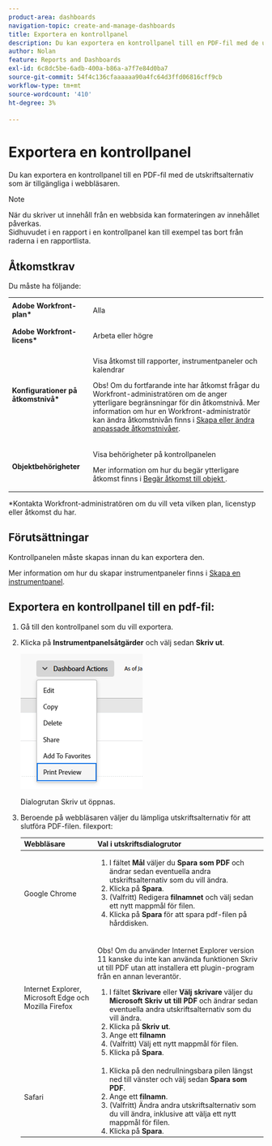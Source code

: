 ```yaml
---
product-area: dashboards
navigation-topic: create-and-manage-dashboards
title: Exportera en kontrollpanel
description: Du kan exportera en kontrollpanel till en PDF-fil med de utskriftsalternativ som är tillgängliga i webbläsaren.
author: Nolan
feature: Reports and Dashboards
exl-id: 6c8dc5be-6adb-400a-b86a-a7f7e84d0ba7
source-git-commit: 54f4c136cfaaaaaa90a4fc64d3ffd06816cff9cb
workflow-type: tm+mt
source-wordcount: '410'
ht-degree: 3%

---
```


# Exportera en kontrollpanel

Du kan exportera en kontrollpanel till en PDF-fil med de utskriftsalternativ som är tillgängliga i webbläsaren.

>[!NOTE]
>
>När du skriver ut innehåll från en webbsida kan formateringen av innehållet påverkas.\
>Sidhuvudet i en rapport i en kontrollpanel kan till exempel tas bort från raderna i en rapportlista.

## Åtkomstkrav

Du måste ha följande:

<table style="table-layout:auto"> 
 <col> 
 <col> 
 <tbody> 
  <tr> 
   <td role="rowheader"><strong>Adobe Workfront-plan*</strong></td> 
   <td> <p>Alla</p> </td> 
  </tr> 
  <tr> 
   <td role="rowheader"><strong>Adobe Workfront-licens*</strong></td> 
   <td> <p>Arbeta eller högre</p> </td> 
  </tr> 
  <tr> 
   <td role="rowheader"><strong>Konfigurationer på åtkomstnivå*</strong></td> 
   <td> <p>Visa åtkomst till rapporter, instrumentpaneler och kalendrar</p> <p>Obs! Om du fortfarande inte har åtkomst frågar du Workfront-administratören om de anger ytterligare begränsningar för din åtkomstnivå. Mer information om hur en Workfront-administratör kan ändra åtkomstnivån finns i <a href="../../../administration-and-setup/add-users/configure-and-grant-access/create-modify-access-levels.md" class="MCXref xref">Skapa eller ändra anpassade åtkomstnivåer</a>.</p> </td> 
  </tr> 
  <tr> 
   <td role="rowheader"><strong>Objektbehörigheter</strong></td> 
   <td> <p>Visa behörigheter på kontrollpanelen</p> <p>Mer information om hur du begär ytterligare åtkomst finns i <a href="../../../workfront-basics/grant-and-request-access-to-objects/request-access.md" class="MCXref xref">Begär åtkomst till objekt </a>.</p> </td> 
  </tr> 
 </tbody> 
</table>

&#42;Kontakta Workfront-administratören om du vill veta vilken plan, licenstyp eller åtkomst du har.

## Förutsättningar

Kontrollpanelen måste skapas innan du kan exportera den.

Mer information om hur du skapar instrumentpaneler finns i [Skapa en instrumentpanel](../../../reports-and-dashboards/dashboards/creating-and-managing-dashboards/create-dashboard.md).

## Exportera en kontrollpanel till en pdf-fil:

1. Gå till den kontrollpanel som du vill exportera.
1. Klicka på **Instrumentpanelsåtgärder** och välj sedan **Skriv ut**.

   ![](assets/dashboard-actions-print-350x254.png)

   Dialogrutan Skriv ut öppnas.

1. Beroende på webbläsaren väljer du lämpliga utskriftsalternativ för att slutföra PDF-filen. filexport:

   <table style="table-layout:auto"> 
    <col> 
    <col> 
    <thead> 
     <tr> 
      <th>Webbläsare</th> 
      <th>Val i utskriftsdialogrutor</th> 
     </tr> 
    </thead> 
    <tbody> 
     <tr> 
      <td>Google Chrome</td> 
      <td> 
       <ol> 
        <li value="1">I fältet <strong>Mål</strong> väljer du <strong>Spara som PDF</strong> och ändrar sedan eventuella andra utskriftsalternativ som du vill ändra.</li> 
        <li value="2">Klicka på <strong>Spara</strong>.</li> 
        <li value="3">(Valfritt) Redigera <strong>filnamnet</strong> och välj sedan ett nytt mappmål för filen.</li> 
        <li value="4">Klicka på <strong>Spara</strong> för att spara pdf-filen på hårddisken.<br><br></li> 
       </ol> </td> 
     </tr> 
     <tr> 
      <td>Internet Explorer, Microsoft Edge och Mozilla Firefox</td> 
      <td> <p>Obs! Om du använder Internet Explorer version 11 kanske du inte kan använda funktionen Skriv ut till PDF utan att installera ett plugin-program från en annan leverantör.</p> 
       <ol> 
        <li value="1">I fältet <strong>Skrivare</strong> eller <strong>Välj skrivare</strong> väljer du <strong>Microsoft Skriv ut till PDF</strong> och ändrar sedan eventuella andra utskriftsalternativ som du vill ändra.</li> 
        <li value="2">Klicka på <strong>Skriv ut</strong>.</li> 
        <li value="3">Ange ett <strong>filnamn</strong></li> 
        <li value="4">(Valfritt) Välj ett nytt mappmål för filen.</li> 
        <li value="5">Klicka på <strong>Spara</strong>.</li> 
       </ol> </td> 
     </tr> 
     <tr> 
      <td>Safari</td> 
      <td> 
       <ol> 
        <li value="1">Klicka på den nedrullningsbara pilen längst ned till vänster och välj sedan <strong>Spara som PDF</strong>.</li> 
        <li value="2">Ange ett <strong>filnamn</strong>.</li> 
        <li value="3">(Valfritt) Ändra andra utskriftsalternativ som du vill ändra, inklusive att välja ett nytt mappmål för filen.</li> 
        <li value="4">Klicka på <strong>Spara</strong>.</li> 
       </ol> </td> 
     </tr> 
    </tbody> 
   </table>
